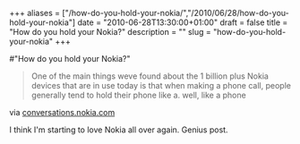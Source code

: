 +++
aliases = ["/how-do-you-hold-your-nokia/","/2010/06/28/how-do-you-hold-your-nokia"]
date = "2010-06-28T13:30:00+01:00"
draft = false
title = "How do you hold your Nokia?"
description = ""
slug = "how-do-you-hold-your-nokia"
+++

#"How do you hold your Nokia?"


 <div class="posterous_bookmarklet_entry">
 <blockquote class="posterous_medium_quote">One of the main things weve found about the 1 billion plus Nokia devices that are in use today is that when making a phone call, people generally tend to hold their phone like a. well, like a phone</blockquote>

<div class="posterous_quote_citation">via <a href="http://conversations.nokia.com/2010/06/28/how-do-you-hold-your-nokia/?utm_source=feedburner&amp;utm_medium=feed&amp;utm_campaign=Feed%3A+NokiaConversations-Posts+%28Nokia+Conversations+-+Posts%29">conversations.nokia.com</a></div>
 <p>I think I'm starting to love Nokia all over again. Genius post.</p></div>
 